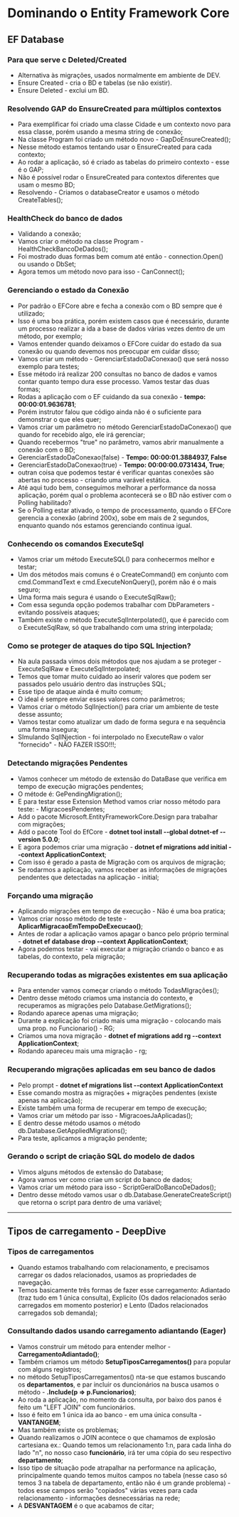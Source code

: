 # Dominando o Entity Framework Core

## EF Database

### Para que serve c Deleted/Created

- Alternativa às migrações, usados normalmente em ambiente de DEV.
- Ensure Created - cria o BD e tabelas (se não existir).
- Ensure Deleted - exclui um BD.

### Resolvendo GAP do EnsureCreated para múltiplos contextos

- Para exemplificar foi criado uma classe Cidade e um contexto novo para essa classe, porém usando a mesma string de conexão;
- Na classe Program foi criado um método novo - GapDoEnsureCreated();
- Nesse método estamos tentando usar o EnsureCreated para cada contexto;
- Ao rodar a aplicação, só é criado as tabelas do primeiro contexto - esse é o GAP;
- Não é possível rodar o EnsureCreated para contextos diferentes que usam o mesmo BD;
- Resolvendo - Criamos o databaseCreator e usamos o método CreateTables();

### HealthCheck do banco de dados

- Validando a conexão;
- Vamos criar o método na classe Program - HealthCheckBancoDeDados();
- Foi mostrado duas formas bem comum até então - connection.Open() ou usando o DbSet;
- Agora temos um método novo para isso - CanConnect();

### Gerenciando o estado da Conexão

- Por padrão o EFCore abre e fecha a conexão com o BD sempre que é utilizado;
- Isso é uma boa prática, porém existem casos que é necessário, durante um processo realizar a ida a base de dados várias vezes dentro de um método, por exemplo;
- Vamos entender quando deixamos o EFCore cuidar do estado da sua conexão ou quando devemos nos preocupar em cuidar disso;
- Vamos criar um método - GerenciarEstadoDaConexao() que será nosso exemplo para testes;
- Esse método irá realizar 200 consultas no banco de dados e vamos contar quanto tempo dura esse processo. Vamos testar das duas formas;
- Rodas a aplicação com o EF cuidando da sua conexão - **tempo: 00:00:01.9636781**;
- Porém instrutor falou que código ainda não é o suficiente para demonstrar o que eles quer;
- Vamos criar um parâmetro no método GerenciarEstadoDaConexao() que quando for recebido algo, ele irá gerenciar;
- Quando recebermos "true" no parâmetro, vamos abrir manualmente a conexão com o BD;
- GerenciarEstadoDaConexao(false) - **Tempo: 00:00:01.3884937, False**
- GerenciarEstadoDaConexao(true) - **Tempo: 00:00:00.0731434, True**;
- outran coisa que podemos testar é verificar quantas conexões são abertas no processo - criando uma varável estática.
- Até aqui tudo bem, conseguimos melhorar a performance da nossa aplicação, porém qual o problema acontecerá se o BD não estiver com o Polling habilitado?
- Se o Polling estar ativado, o tempo de processamento, quando o EFCore gerencia a conexão (abrind 200x), sobe em mais de 2 segundos, enquanto quando nós estamos gerenciando continua igual.

### Conhecendo os comandos ExecuteSql

- Vamos criar um método ExecuteSQL() para conhecermos melhor e testar;
- Um dos métodos mais comuns é  o CreateCommand() em conjunto com cmd.CommandText  e cmd.ExecuteNonQuery(), porém não é o mais seguro;
- Uma forma mais segura é usando o ExecuteSqlRaw();
- Com essa segunda opção podemos trabalhar com DbParameters - evitando possíveis ataques;
- Também existe o método ExecuteSqlInterpolated(), que é parecido com o ExecuteSqlRaw, só que trabalhando com uma string interpolada;

### Como se proteger de ataques do tipo SQL Injection?

- Na aula passada vimos dois métodos que nos ajudam a se proteger - ExecuteSqlRaw e ExecuteSqlInterpolated;
- Temos que tomar muito cuidado ao inserir valores que podem ser passados pelo usuário dentro das instruções SQL;
- Esse tipo de ataque ainda é muito comum;
- O ideal é sempre enviar esses valores como parâmetros;
- Vamos criar o método SqlInjection() para criar um ambiente de teste desse assunto;
- Vamos testar como atualizar um dado de forma segura e na sequência uma forma insegura;
- SImulando SqlINjection - foi interpolado no ExecuteRaw o valor "fornecido" - NÃO FAZER ISSO!!!;

### Detectando migrações Pendentes

- Vamos conhecer um método de extensão do DataBase que verifica em tempo de execução migrações pendentes;
- O métode é: GePendingMigration();
- E para testar esse Extension Method vamos criar nosso método para teste: - MigracoesPendentes;
- Add o pacote Microsoft.EntityFrameworkCore.Design para trabalhar com migrações;
- Add o pacote Tool do EfCore - **dotnet tool install --global dotnet-ef --version 5.0.0**;
- E agora podemos criar uma migração - **dotnet ef migrations add initial --context ApplicationContext**;
- Com isso é gerado a pasta de Migração com os arquivos de migração;
- Se rodarmos a aplicação, vamos receber as informações de migrações pendentes que detectadas na aplicação - initial;

### Forçando uma migração

- Aplicando migrações em tempo de execução - Não é uma boa pratica;
- Vamos criar nosso método de teste - **AplicarMigracaoEmTempoDeExecucao()**;
- Antes de rodar a aplicação vamos apagar o banco pelo próprio terminal - **dotnet ef database drop --context ApplicationContext**;
- Agora podemos testar - vai executar a migração criando o banco e as tabelas, do contexto, pela migração;

### Recuperando todas as migrações existentes em sua aplicação

- Para entender vamos começar criando o método TodasMIgrações();
- Dentro desse método criamos uma instancia do contexto, e recuperamos as migrações pelo Database.GetMigrations();
- Rodando aparece apenas uma migração;
- Durante a explicação foi criado mais uma migração - colocando mais uma prop. no Funcionario() - RG;
 - Criamos uma nova migração - **dotnet ef migrations add rg --context ApplicationContext**;
 - Rodando apareceu mais uma migração - rg;

### Recuperando migrações aplicadas em seu banco de dados

- Pelo prompt - **dotnet ef migrations list --context ApplicationContext**
- Esse comando mostra as migrações + migrações pendentes (existe apenas na aplicação);
- Existe também uma forma de recuperar em tempo de execução;
- Vamos criar um método par isso - MigracoesJaAplicadas();
- E dentro desse método usamos o método db.Database.GetAppliedMigrations();
- Para teste, aplicamos a migração pendente;

### Gerando o script de criação SQL do modelo de dados

- Vimos alguns métodos de extensão do Database;
- Agora vamos ver como criae um script do banco de dados;
- Vamos criar um método para isso - ScriptGeralDoBancoDeDados();
- Dentro desse método vamos usar o db.Database.GenerateCreateScript() que retorna o script para dentro de uma variável;

---

## Tipos de carregamento - DeepDive

### Tipos de carregamentos

- Quando estamos trabalhando com relacionamento, e precisamos carregar os dados relacionados, usamos as propriedades de navegação.
- Temos basicamente três formas de fazer esse carregamento: Adiantado (traz tudo em 1 única consulta), Explicito (Os dados relacionados serão carregados em momento posterior) e Lento (Dados relacionados carregados sob demanda);

### Consultando dados usando carregamento adiantando (Eager)

- Vamos construir um método para entender melhor - **CarregamentoAdiantado()**;
- Também criamos um método **SetupTiposCarregamentos()** para popular com alguns registros;
- no método SetupTiposCarregamentos() nta-se que estamos buscando os **departamentos**, e par incluir os duncionários na busca usamos o método - **.Include(p => p.Funcionarios)**;
- Ao roda a aplicação, no momento da consulta, por baixo dos panos é feito um "LEFT JOIN" com funcionários.
- Isso é feito em 1 única ida ao banco - em uma única consulta - **VANTANGEM**;
- Mas também existe os problemas;
- Quando realizamos o JOIN acontece o que chamamos de explosão cartesiana ex.: Quando temos um relacionamento 1:n, para cada linha do lado "n", no nosso caso **funcionário**, irá ter uma cópia do seu respectivo **departamento**;
- Isso tipo de situação pode atrapalhar na performance na aplicação, principalmente quando temos muitos campos no tabela (nesse caso só temos 3 na tabela de departamento, então não é um grande problema) - todos esse campos serão "copiados" várias vezes para cada relacionamento - informações desnecessárias na rede;
- A **DESVANTAGEM** é o que acabamos de citar;